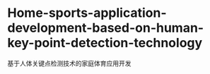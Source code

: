 # Home-sports-application-development-based-on-human-key-point-detection-technology
基于人体关键点检测技术的家庭体育应用开发

